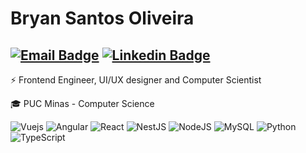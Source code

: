 # Bryan Santos Oliveira

[![Email Badge](https://img.shields.io/badge/-Email-d44638?style=flat&logo=Gmail&logoColor=white&link=mailto:bsoliveira@proton.me)](mailto:bsoliveira@proton.me)
[![Linkedin Badge](https://img.shields.io/badge/-LinkedIn-blue?style=flat&logo=Linkedin&logoColor=white&link=https://www.linkedin.com/in/ibryans/)](https://www.linkedin.com/in/ibryans/)
------

<!-- **ibryans/ibryans** is a ✨ _special_ ✨ repository because its `README.md` (this file) appears on your GitHub profile.-->

⚡ Frontend Engineer, UI/UX designer and Computer Scientist

🎓 PUC Minas - Computer Science

![Vuejs](https://img.shields.io/badge/Vue.js-35495E?style=for-the-badge&logo=vuedotjs&logoColor=4FC08D) ![Angular](https://img.shields.io/badge/angular-%23DD0031.svg?style=for-the-badge&logo=angular&logoColor=white)  ![React](https://img.shields.io/badge/react-%2320232a.svg?style=for-the-badge&logo=react&logoColor=%2361DAFB)  ![NestJS](https://img.shields.io/badge/nestjs-%23E0234E.svg?style=for-the-badge&logo=nestjs&logoColor=white)  ![NodeJS](https://img.shields.io/badge/node.js-6DA55F?style=for-the-badge&logo=node.js&logoColor=white)  ![MySQL](https://img.shields.io/badge/mysql-%2300f.svg?style=for-the-badge&logo=mysql&logoColor=white)  ![Python](https://img.shields.io/badge/python-3670A0?style=for-the-badge&logo=python&logoColor=ffdd54)  ![TypeScript](https://img.shields.io/badge/typescript-%23007ACC.svg?style=for-the-badge&logo=typescript&logoColor=white)
